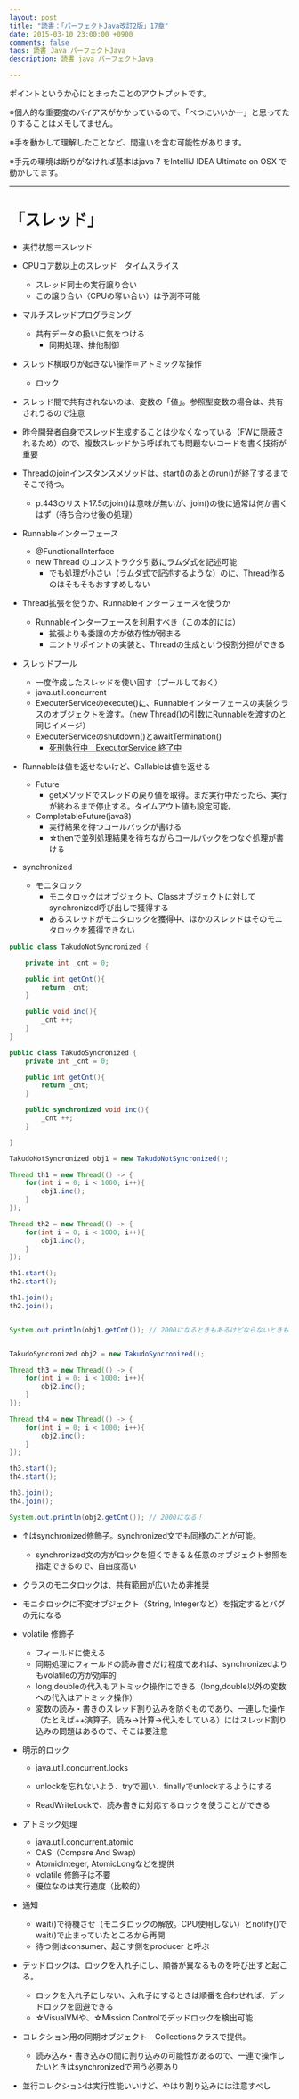 ```yaml
---
layout: post
title: "読書：「パーフェクトJava改訂2版」17章"
date: 2015-03-10 23:00:00 +0900
comments: false
tags: 読書 Java パーフェクトJava
description: 読書 java パーフェクトJava

---
```


ポイントというか心にとまったことのアウトプットです。

※個人的な重要度のバイアスがかかっているので、「べつにいいかー」と思ってたりすることはメモしてません。

※手を動かして理解したことなど、間違いを含む可能性があります。

※手元の環境は断りがなければ基本はjava 7 をIntelliJ IDEA Ultimate on OSX で動かしてます。

---


# 「スレッド」

<!--more-->

* 実行状態＝スレッド
* CPUコア数以上のスレッド　タイムスライス
    * スレッド同士の実行譲り合い
    * この譲り合い（CPUの奪い合い）は予測不可能
* マルチスレッドプログラミング
    * 共有データの扱いに気をつける
        * 同期処理、排他制御
* スレッド横取りが起きない操作＝アトミックな操作
    * ロック
* スレッド間で共有されないのは、変数の「値」。参照型変数の場合は、共有されうるので注意

* 昨今開発者自身でスレッド生成することは少なくなっている（FWに隠蔽されるため）ので、複数スレッドから呼ばれても問題ないコードを書く技術が重要

* Threadのjoinインスタンスメソッドは、start()のあとのrun()が終了するまでそこで待つ。
    * p.443のリスト17.5のjoin()は意味が無いが、join()の後に通常は何か書くはず（待ち合わせ後の処理）
* Runnableインターフェース
    * @FunctionalInterface
    * new Thread のコンストラクタ引数にラムダ式を記述可能
        * でも処理が小さい（ラムダ式で記述するような）のに、Thread作るのはそもそもおすすめしない

* Thread拡張を使うか、Runnableインターフェースを使うか
    * Runnableインターフェースを利用すべき（この本的には）
        * 拡張よりも委譲の方が依存性が弱まる
        * エントリポイントの実装と、Threadの生成という役割分担ができる
* スレッドプール
    * 一度作成したスレッドを使い回す（プールしておく）
    * java.util.concurrent
    * ExecuterServiceのexecute()に、Runnableインターフェースの実装クラスのオブジェクトを渡す。（new Thread()の引数にRunnableを渡すのと同じイメージ）
    * ExecuterServiceのshutdown()とawaitTermination()
        * [死刑執行中　ExecutorService 終了中](http://waman.hatenablog.com/entry/20120122/1327241289)
* Runnableは値を返せないけど、Callableは値を返せる
    * Future
        * getメソッドでスレッドの戻り値を取得。まだ実行中だったら、実行が終わるまで停止する。タイムアウト値も設定可能。
    * CompletableFuture(java8)
        * 実行結果を待つコールバックが書ける
        * ☆thenで並列処理結果を待ちながらコールバックをつなぐ処理が書ける

* synchronized
    * モニタロック
        * モニタロックはオブジェクト、Classオブジェクトに対してsynchronized呼び出しで獲得する
        * あるスレッドがモニタロックを獲得中、ほかのスレッドはそのモニタロックを獲得できない

```java
public class TakudoNotSyncronized {

    private int _cnt = 0;

    public int getCnt(){
        return _cnt;
    }

    public void inc(){
        _cnt ++;
    }
}

public class TakudoSyncronized {
    private int _cnt = 0;

    public int getCnt(){
        return _cnt;
    }

    public synchronized void inc(){
        _cnt ++;
    }

}

TakudoNotSyncronized obj1 = new TakudoNotSyncronized();

Thread th1 = new Thread(() -> {
    for(int i = 0; i < 1000; i++){
        obj1.inc();
    }
});

Thread th2 = new Thread(() -> {
    for(int i = 0; i < 1000; i++){
        obj1.inc();
    }
});

th1.start();
th2.start();

th1.join();
th2.join();


System.out.println(obj1.getCnt()); // 2000になるときもあるけどならないときもある


TakudoSyncronized obj2 = new TakudoSyncronized();

Thread th3 = new Thread(() -> {
    for(int i = 0; i < 1000; i++){
        obj2.inc();
    }
});

Thread th4 = new Thread(() -> {
    for(int i = 0; i < 1000; i++){
        obj2.inc();
    }
});

th3.start();
th4.start();

th3.join();
th4.join();

System.out.println(obj2.getCnt()); // 2000になる！
```

* ↑はsynchronized修飾子。synchronized文でも同様のことが可能。
    * synchronized文の方がロックを短くできる＆任意のオブジェクト参照を指定できるので、自由度高い

* クラスのモニタロックは、共有範囲が広いため非推奨
* モニタロックに不変オブジェクト（String, Integerなど）を指定するとバグの元になる
* volatile 修飾子
    * フィールドに使える
    * 同期処理にフィールドの読み書きだけ程度であれば、synchronizedよりもvolatileの方が効率的
    * long,doubleの代入もアトミック操作にできる（long,double以外の変数への代入はアトミック操作）
    * 変数の読み・書きのスレッド割り込みを防ぐものであり、一連した操作（たとえば++演算子。読み→計算→代入をしている）にはスレッド割り込みの問題はあるので、そこは要注意

* 明示的ロック
    * java.util.concurrent.locks
    * unlockを忘れないよう、tryで囲い、finallyでunlockするようにする

    * ReadWriteLockで、読み書きに対応するロックを使うことができる

* アトミック処理
    * java.util.concurrent.atomic
    * CAS（Compare And Swap）
    * AtomicInteger, AtomicLongなどを提供
    * volatile 修飾子は不要
    * 優位なのは実行速度（比較的）

* 通知
    * wait()で待機させ（モニタロックの解放。CPU使用しない）とnotify()でwait()で止まっていたところから再開
    * 待つ側はconsumer、起こす側をproducer と呼ぶ

* デッドロックは、ロックを入れ子にし、順番が異なるものを呼び出すと起こる。
    * ロックを入れ子にしない、入れ子にするときは順番を合わせれば、デッドロックを回避できる
    * ☆VisualVMや、☆Mission Controlでデッドロックを検出可能

* コレクション用の同期オブジェクト　Collectionsクラスで提供。
    * 読み込み・書き込みの間に割り込みの可能性があるので、一連で操作したいときはsynchronizedで囲う必要あり

* 並行コレクションは実行性能いいけど、やはり割り込みには注意すべし




